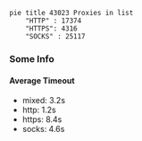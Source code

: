 
```mermaid
pie title 43023 Proxies in list
    "HTTP" : 17374
    "HTTPS": 4316
    "SOCKS" : 25117
```

### Some Info
#### Average Timeout

- mixed: 3.2s
- http: 1.2s
- https: 8.4s
- socks: 4.6s